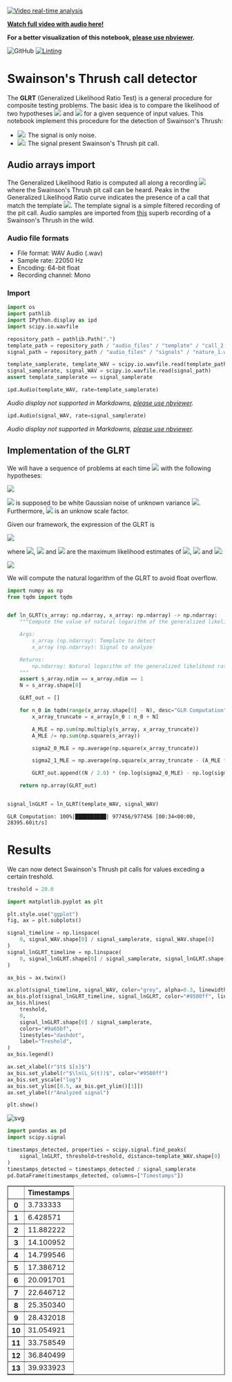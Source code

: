 [![Video real-time analysis](./.github/markdown/SwainsonCall.gif)](https://youtu.be/NUYM1yvVPls "Swainson's Thrush call")

[**Watch full video with audio here!**](https://youtu.be/NUYM1yvVPls)

**For a better visualization of this notebook, [please use nbviewer](https://nbviewer.jupyter.org/github/ArthurFDLR/SwainsonsThrush-detector/blob/main/SwainsonsTrush-detector.ipynb?flush_cache=true).**

![GitHub](https://img.shields.io/github/license/ArthurFDLR/SwainsonsThrush-detector)
[![Linting](https://img.shields.io/badge/code%20style-black-000000.svg)](https://github.com/psf/black)


# Swainson's Thrush call detector


The **GLRT** (Generalized Likelihood Ratio Test) is a general procedure for composite testing problems. The basic idea
is to compare the likelihood of two hypotheses <img src="https://render.githubusercontent.com/render/math?math=H_0"> and <img src="https://render.githubusercontent.com/render/math?math=H_1"> for a given sequence of input values. This notebook implement this procedure for the detection of Swainson's Thrush:

* <img src="https://render.githubusercontent.com/render/math?math=H_0">: The signal is only noise.
* <img src="https://render.githubusercontent.com/render/math?math=H_1">: The signal present Swainson's Thrush pit call.



## Audio arrays import

The Generalized Likelihood Ratio is computed all along a recording <img src="https://render.githubusercontent.com/render/math?math=\{x(n)\}_{n = 0 \ \dots \ N-1}"> where the Swainson's Thrush pit call can be heard. Peaks in the Generalized Likelihood Ratio curve indicates the presence of a call that match the template <img src="https://render.githubusercontent.com/render/math?math=\{s(n)\}_{n = 0 \ \dots \ N-1}">. The template signal is a simple filtered recording of the pit call. Audio samples are imported from [this](https://youtu.be/0LNtk5OVssQ) superb recording of a Swainson's Thrush in the wild.

### Audio file formats

- File format: WAV Audio (.wav)
- Sample rate: 22050 Hz
- Encoding: 64-bit float
- Recording channel: Mono

### Import


```python
import os
import pathlib
import IPython.display as ipd
import scipy.io.wavfile

repository_path = pathlib.Path(".")
template_path = repository_path / "audio_files" / "template" / "call_2.wav"
signal_path = repository_path / "audio_files" / "signals" / "nature_1.wav"

template_samplerate, template_WAV = scipy.io.wavfile.read(template_path)
signal_samplerate, signal_WAV = scipy.io.wavfile.read(signal_path)
assert template_samplerate == signal_samplerate
```


```python
ipd.Audio(template_WAV, rate=template_samplerate)
```


*Audio display not supported in Markdowns, [please use nbviewer](https://nbviewer.jupyter.org/github/ArthurFDLR/SwainsonsThrush-detector/blob/main/SwainsonsTrush-detector.ipynb?flush_cache=true).*



```python
ipd.Audio(signal_WAV, rate=signal_samplerate)
```


*Audio display not supported in Markdowns, [please use nbviewer](https://nbviewer.jupyter.org/github/ArthurFDLR/SwainsonsThrush-detector/blob/main/SwainsonsTrush-detector.ipynb?flush_cache=true).*



## Implementation of the GLRT

We will have a sequence of problems at each time <img src="https://render.githubusercontent.com/render/math?math=n_0"> with the
following hypotheses:

<img src="https://render.githubusercontent.com/render/math?math=\begin{array}{ll}%20H_0:%20x(n)%20=%20w(n)\\%20H_1:%20x(n)%20=%20w(n)%20+%20A%20\%20s(n%20-%20n_0)%20\end{array}%20\quad%20,%20\%20n=n_0,%20%20\dots,%20%20n_0%20+%20N%20-%201">



<img src="https://render.githubusercontent.com/render/math?math=w"> is supposed to be white Gaussian noise of unknown variance <img src="https://render.githubusercontent.com/render/math?math=\sigma^2">. Furthermore, <img src="https://render.githubusercontent.com/render/math?math=A \neq 0"> is an unknow scale factor.

Given our framework, the expression of the GLRT is

<img src="https://render.githubusercontent.com/render/math?math=L_G(x) = \frac{p(x,\widehat{A},\widehat{\sigma_1^2},H_1)}{p(x,\widehat{\sigma_0^2},H_0)} = \left(\frac{\widehat{\sigma_0^2}}{\widehat{\sigma_1^2}}\right)^{\frac{N}{2}}">


where <img src="https://render.githubusercontent.com/render/math?math=\widehat{A}">, <img src="https://render.githubusercontent.com/render/math?math=\widehat{\sigma_0^2}"> and <img src="https://render.githubusercontent.com/render/math?math=\widehat{\sigma_1^2}"> are the maximum likelihood estimates of <img src="https://render.githubusercontent.com/render/math?math=A">, <img src="https://render.githubusercontent.com/render/math?math=\sigma_0^2"> and <img src="https://render.githubusercontent.com/render/math?math=\sigma_1^2">:

<img src="https://render.githubusercontent.com/render/math?math=\begin{array}{ll}%20\widehat{A}%20=%20\frac{\sum^{n_0+N-1}_{n=n_0}%20x(n)%20s(n-n_0)}{\sum^{n_0+N-1}_{n=n_0}s^2(n-n_0)}%20\\%20\widehat{\sigma_0^2}%20=%20\frac{1}{N}%20\sum^{n_0+N-1}_{n=n_0}%20x^2(n)%20\\%20\widehat{\sigma_1^2}%20=%20\frac{1}{N}%20\sum^{n_0+N-1}_{n=n_0}%20(x(n)%20-%20\widehat{A}%20s(n-n_0))^2%20\end{array}">

We will compute the natural logarithm of the GLRT to avoid float overflow.


```python
import numpy as np
from tqdm import tqdm


def ln_GLRT(s_array: np.ndarray, x_array: np.ndarray) -> np.ndarray:
    """Compute the value of natural logarithm of the generalized likelihood ratio along the signal x_array using the template s_array.

    Args:
        s_array (np.ndarray): Template to detect
        x_array (np.ndarray): Signal to analyze

    Returns:
        np.ndarray: Natural logarithm of the generalized likelihood ratio test
    """
    assert s_array.ndim == x_array.ndim == 1
    N = s_array.shape[0]

    GLRT_out = []

    for n_0 in tqdm(range(x_array.shape[0] - N), desc="GLR Computation"):
        x_array_truncate = x_array[n_0 : n_0 + N]

        A_MLE = np.sum(np.multiply(s_array, x_array_truncate))
        A_MLE /= np.sum(np.square(s_array))

        sigma2_0_MLE = np.average(np.square(x_array_truncate))

        sigma2_1_MLE = np.average(np.square(x_array_truncate - (A_MLE * s_array)))

        GLRT_out.append((N / 2.0) * (np.log(sigma2_0_MLE) - np.log(sigma2_1_MLE)))

    return np.array(GLRT_out)


signal_lnGLRT = ln_GLRT(template_WAV, signal_WAV)
```

    GLR Computation: 100%|██████████| 977456/977456 [00:34<00:00, 28395.60it/s]
    

# Results

We can now detect Swainson's Thrush pit calls for values exceding a certain treshold. 


```python
treshold = 20.0

import matplotlib.pyplot as plt

plt.style.use("ggplot")
fig, ax = plt.subplots()

signal_timeline = np.linspace(
    0, signal_WAV.shape[0] / signal_samplerate, signal_WAV.shape[0]
)
signal_lnGLRT_timeline = np.linspace(
    0, signal_lnGLRT.shape[0] / signal_samplerate, signal_lnGLRT.shape[0]
)

ax_bis = ax.twinx()

ax.plot(signal_timeline, signal_WAV, color="grey", alpha=0.3, linewidth=0.2)
ax_bis.plot(signal_lnGLRT_timeline, signal_lnGLRT, color="#9500ff", linewidth=1.0)
ax_bis.hlines(
    treshold,
    0,
    signal_lnGLRT.shape[0] / signal_samplerate,
    colors="#9a65bf",
    linestyles="dashdot",
    label="Treshold",
)
ax_bis.legend()

ax.set_xlabel(r"$t$ $[s]$")
ax_bis.set_ylabel(r"$\ln(L_G(t))$", color="#9500ff")
ax_bis.set_yscale("log")
ax_bis.set_ylim([0.5, ax_bis.get_ylim()[1]])
ax.set_ylabel(r"Analyzed signal")

plt.show()
```


    
![svg](.github/markdown/SwainsonsTrush-detector_16_0.svg)
    



```python
import pandas as pd
import scipy.signal

timestamps_detected, properties = scipy.signal.find_peaks(
    signal_lnGLRT, threshold=treshold, distance=template_WAV.shape[0]
)
timestamps_detected = timestamps_detected / signal_samplerate
pd.DataFrame(timestamps_detected, columns=["Timestamps"])

```




<div>
<table border="1" class="dataframe">
  <thead>
    <tr style="text-align: right;">
      <th></th>
      <th>Timestamps</th>
    </tr>
  </thead>
  <tbody>
    <tr>
      <th>0</th>
      <td>3.733333</td>
    </tr>
    <tr>
      <th>1</th>
      <td>6.428571</td>
    </tr>
    <tr>
      <th>2</th>
      <td>11.882222</td>
    </tr>
    <tr>
      <th>3</th>
      <td>14.100952</td>
    </tr>
    <tr>
      <th>4</th>
      <td>14.799546</td>
    </tr>
    <tr>
      <th>5</th>
      <td>17.386712</td>
    </tr>
    <tr>
      <th>6</th>
      <td>20.091701</td>
    </tr>
    <tr>
      <th>7</th>
      <td>22.646712</td>
    </tr>
    <tr>
      <th>8</th>
      <td>25.350340</td>
    </tr>
    <tr>
      <th>9</th>
      <td>28.432018</td>
    </tr>
    <tr>
      <th>10</th>
      <td>31.054921</td>
    </tr>
    <tr>
      <th>11</th>
      <td>33.758549</td>
    </tr>
    <tr>
      <th>12</th>
      <td>36.840499</td>
    </tr>
    <tr>
      <th>13</th>
      <td>39.933923</td>
    </tr>
  </tbody>
</table>
</div>


